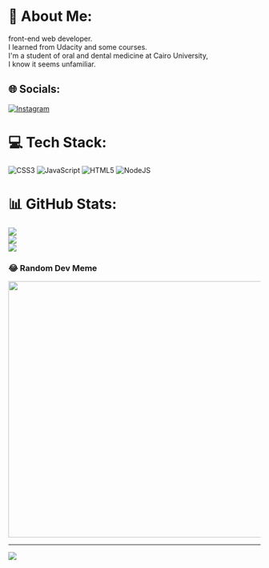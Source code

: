 # 💫 About Me:
front-end web developer.<br>I learned from Udacity and some courses.<br>I'm a student of oral and dental medicine at Cairo University, <br>I know it seems unfamiliar.


## 🌐 Socials:
[![Instagram](https://img.shields.io/badge/Instagram-%23E4405F.svg?logo=Instagram&logoColor=white)](https://instagram.com/abood_alsaber_) 

# 💻 Tech Stack:
![CSS3](https://img.shields.io/badge/css3-%231572B6.svg?style=for-the-badge&logo=css3&logoColor=white) ![JavaScript](https://img.shields.io/badge/javascript-%23323330.svg?style=for-the-badge&logo=javascript&logoColor=%23F7DF1E) ![HTML5](https://img.shields.io/badge/html5-%23E34F26.svg?style=for-the-badge&logo=html5&logoColor=white) ![NodeJS](https://img.shields.io/badge/node.js-6DA55F?style=for-the-badge&logo=node.js&logoColor=white)
# 📊 GitHub Stats:
![](https://github-readme-stats.vercel.app/api?username=abood-elsaber&theme=dark&hide_border=false&include_all_commits=true&count_private=true)<br/>
![](https://github-readme-streak-stats.herokuapp.com/?user=abood-elsaber&theme=dark&hide_border=false)<br/>
![](https://github-readme-stats.vercel.app/api/top-langs/?username=abood-elsaber&theme=dark&hide_border=false&include_all_commits=true&count_private=true&layout=compact)

### 😂 Random Dev Meme
<img src="https://random-memer.herokuapp.com/" width="512px"/>

---
[![](https://visitcount.itsvg.in/api?id=abood-elsaber&icon=0&color=0)](https://visitcount.itsvg.in)

<!-- Proudly created with GPRM ( https://gprm.itsvg.in ) -->
